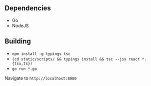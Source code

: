 ## Dependencies
* Go
* NodeJS


## Building
* `npm install -g typings tsc`
* `(cd static/scripts/ && typings install && tsc --jsx react *.{tsx,ts})`
* `go run *.go`

Navigate to `http://localhost:8080`
